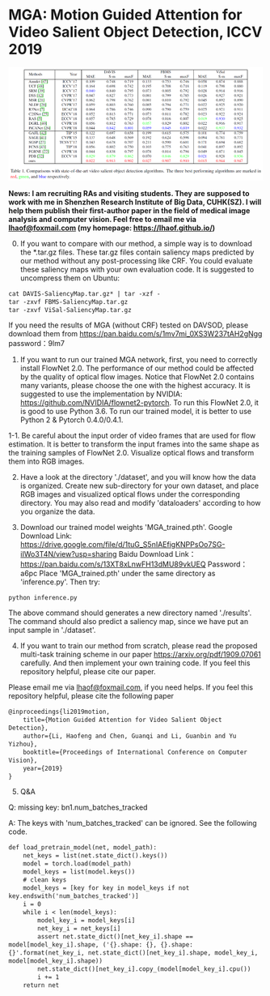 # MGA: Motion Guided Attention for Video Salient Object Detection, ICCV 2019
<p align="center">
  <img src="MGA_results.png" width="1000" title="MGA_results">
</p>

<b>News: I am recruiting RAs and visiting students. They are supposed to work with me in Shenzhen Research Institute of Big Data, CUHK(SZ). I will help them publish their first-author paper in the field of medical image analysis and computer vision. Feel free to email me via lhaof@foxmail.com (my homepage: https://lhaof.github.io/)</b>

0. If you want to compare with our method, a simple way is to download the \*.tar.gz files. These tar.gz files contain saliency maps predicted by our method without any post-processing like CRF. You could evaluate these saliency maps with your own evaluation code. It is suggested to uncompress them on Ubuntu:
```
cat DAVIS-SaliencyMap.tar.gz* | tar -xzf -
tar -zxvf FBMS-SaliencyMap.tar.gz 
tar -zxvf ViSal-SaliencyMap.tar.gz
```
If you need the results of MGA (without CRF) tested on DAVSOD, please download them from https://pan.baidu.com/s/1mv7mi_0XS3W237tAH2gNgg 
password：9lm7 

1. If you want to run our trained MGA network, first, you need to correctly install FlowNet 2.0. The performance of our method could be affected by the quality of optical flow images. Notice that FlowNet 2.0 contains many variants, please choose the one with the highest accuracy. It is suggested to use the implementation by NVIDIA: https://github.com/NVIDIA/flownet2-pytorch. To run this FlowNet 2.0, it is good to use Python 3.6. To run our trained model, it is better to use Python 2 & Pytorch 0.4.0/0.4.1.

1-1. Be careful about the input order of video frames that are used for flow estimation. It is better to transform the input frames into the same shape as the training samples of FlowNet 2.0. Visualize optical flows and transform them into RGB images.

2. Have a look at the directory './dataset', and you will know how the data is organized. Create new sub-directory for your own dataset, and place RGB images and visualized optical flows under the corresponding directory. You may also read and modify 'dataloaders' according to how you organize the data.

3. Download our trained model weights 'MGA_trained.pth'. Google Download Link: https://drive.google.com/file/d/1tuG_S5nIAEfigKNPPsOo7SG-iIWo3T4N/view?usp=sharing Baidu Download Link：https://pan.baidu.com/s/13XT8xLnwFH13dMU89vkUEQ Password：a6pc Place 'MGA_trained.pth' under the same directory as 'inference.py'. Then try:
```
python inference.py
```
The above command should generates a new directory named './results'. The command should also predict a saliency map, since we have put an input sample in './dataset'.

4. If you want to train our method from scratch, please read the proposed multi-task training scheme in our paper https://arxiv.org/pdf/1909.07061 carefully. And then implement your own training code. If you feel this repository helpful, please cite our paper.

Please email me via lhaof@foxmail.com, if you need helps. If you feel this repository helpful, please cite the following paper
```
@inproceedings{li2019motion,
	title={Motion Guided Attention for Video Salient Object Detection},
	author={Li, Haofeng and Chen, Guanqi and Li, Guanbin and Yu Yizhou},
	booktitle={Proceedings of International Conference on Computer Vision},
	year={2019}
}
```

5. Q&A

Q: missing key:  bn1.num_batches_tracked

A: The keys with 'num_batches_tracked' can be ignored. See the following code.
```
def load_pretrain_model(net, model_path):
    net_keys = list(net.state_dict().keys())
    model = torch.load(model_path)
    model_keys = list(model.keys())
    # clean keys
    model_keys = [key for key in model_keys if not key.endswith('num_batches_tracked')]
    i = 0
    while i < len(model_keys):
        model_key_i = model_keys[i]
        net_key_i = net_keys[i]
        assert net.state_dict()[net_key_i].shape == model[model_key_i].shape, ('{}.shape: {}, {}.shape: {}'.format(net_key_i, net.state_dict()[net_key_i].shape, model_key_i, model[model_key_i].shape))
        net.state_dict()[net_key_i].copy_(model[model_key_i].cpu())
        i += 1
    return net

```
